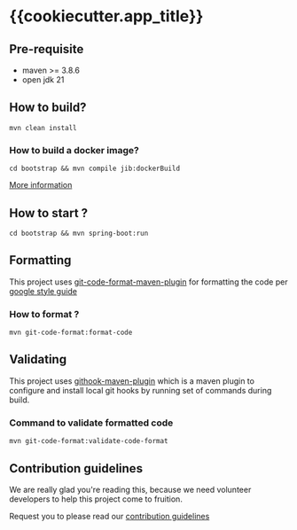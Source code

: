 # {{cookiecutter.app_title}}

## Pre-requisite

- maven >= 3.8.6
- open jdk 21

## How to build?

```
mvn clean install
```

### How to build a docker image?

```
cd bootstrap && mvn compile jib:dockerBuild
```

[More information](https://cloud.google.com/java/getting-started/jib)

## How to start ?

```
cd bootstrap && mvn spring-boot:run
```

## Formatting

This project uses [git-code-format-maven-plugin](https://github.com/Cosium/git-code-format-maven-plugin) for formatting
the code per [google style guide](https://google.github.io/styleguide/javaguide.html)

### How to format ?

`mvn git-code-format:format-code`

## Validating

This project
uses [githook-maven-plugin](https://mvnrepository.com/artifact/io.github.phillipuniverse/githook-maven-plugin) which is
a maven plugin to configure and install local git hooks by running set of commands during build.

### Command to validate formatted code

`mvn git-code-format:validate-code-format`

## Contribution guidelines

We are really glad you're reading this, because we need volunteer developers to help this project come to fruition.

Request you to please read
our [contribution guidelines](https://devs-from-matrix.github.io/basic-template-repository/#/README?id=contribution-guidelines)
